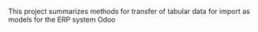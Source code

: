 This project summarizes methods for transfer of tabular data for import as models for the ERP system Odoo
